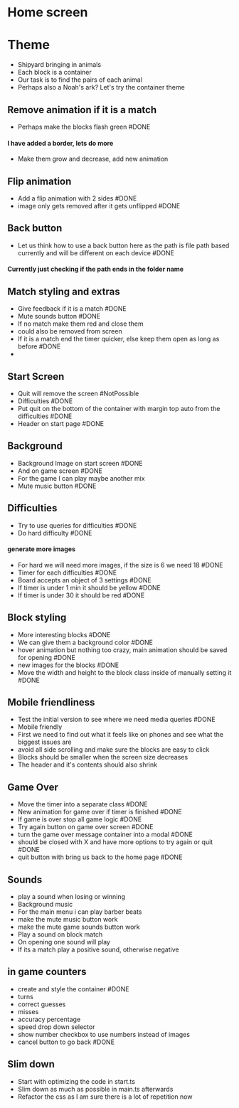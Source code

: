 # Home screen


# Theme 
- Shipyard bringing in animals
- Each block is a container
- Our task is to find the pairs of each animal
- Perhaps also a Noah's ark? Let's try the container theme

## Remove animation if it is a match
- Perhaps make the blocks flash green #DONE 
#### I have added a border, lets do more
- Make them grow and decrease, add new animation

## Flip animation
- Add a flip animation with 2 sides #DONE 
- image only gets removed after it gets unflipped #DONE 

## Back button
- Let us think how to use a back button here as the path is file path based currently and will be different on each device #DONE 
#### Currently just checking if the path ends in the folder name

## Match styling and extras

- Give feedback if it is a match #DONE 
- Mute sounds button #DONE 
- If no match make them red and close them
- could also be removed from screen
- If it is a match end the timer quicker, else keep them open as long as before #DONE 
- 

## Start Screen

- Quit will remove the screen #NotPossible
- Difficulties #DONE 
- Put quit on the bottom of the container with margin top auto from the difficulties #DONE 
- Header on start page #DONE 



## Background

- Background Image on start screen #DONE
- And on game screen #DONE 
- For the game I can play maybe another mix
- Mute music button #DONE 
## Difficulties
- Try to use queries for difficulties #DONE 
- Do hard difficulty #DONE 
#### generate more images
- For hard we will need more images, if the size is 6 we need 18 #DONE 
- Timer for each difficulties #DONE 
- Board accepts an object of 3 settings #DONE 
- If timer is under 1 min it should be yellow #DONE 
- If timer is under 30 it should be red #DONE 

## Block styling

- More interesting blocks #DONE 
- We can give them a background color #DONE 
- hover animation but nothing too crazy, main animation should be saved for opening #DONE 
- new images for the blocks #DONE 
- Move the width and height to the block class inside of manually setting it #DONE 

## Mobile friendliness

- Test the initial version to see where we need media queries #DONE 
- Mobile friendly
- First we need to find out what it feels like on phones and see what the biggest issues are
- avoid all side scrolling and make sure the blocks are easy to click
- Blocks should be smaller when the screen size decreases
- The header and it's contents should also shrink

## Game Over
- Move the timer into a separate class #DONE 
- New animation for game over if timer is finished #DONE 
- If game is over stop all game logic #DONE 
- Try again button on game over screen #DONE 
- turn the game over message container into a modal #DONE 
- should be closed with X and have more options to try again or quit #DONE 
- quit button with bring us back to the home page #DONE 


## Sounds
- play a sound when losing or winning
- Background music
- For the main menu i can play barber beats
- make the mute music button work
- make the mute game sounds button work 
- Play a sound on block match
- On opening one sound will play
- If its a match play a positive sound, otherwise negative


## in game counters
- create and style the container #DONE 
- turns
- correct guesses
- misses
- accuracy percentage
- speed drop down selector
- show number checkbox to use numbers instead of images
- cancel button to go back #DONE 

## Slim down
- Start with optimizing the code in start.ts
- Slim down as much as possible in main.ts afterwards
- Refactor the css as I am sure there is a lot of repetition now








